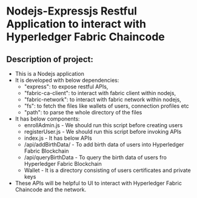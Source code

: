 # Nodejs-Expressjs Restful Application to interact with Hyperledger Fabric Chaincode
## Description of project:
* This is a Nodejs application
* It is developed with below dependencies:
    * "express": to expose restful APIs,
    * "fabric-ca-client": to interact with fabric client within nodejs,
    * "fabric-network": to interact with fabric network within nodejs,
    * "fs": to fetch the files like wallets of users, connection profiles etc
    * "path": to parse the whole directory of the files
* It has below components:
    * enrollAdmin.js - We should run this script before creating users
    * registerUser.js - We should run this script before invoking APIs
    * index.js - It has below APIs
    * /api/addBirthData/ - To add birth data of users into Hyperledger Fabric Blockchain
    * /api/queryBirthData - To query the birth data of users fro Hyperledger Fabric Blockchain
    * Wallet - It is a directory consisting of users certificates and private keys
* These APIs will be helpful to UI to interact with Hyperledger Fabric Chaincode and the network.